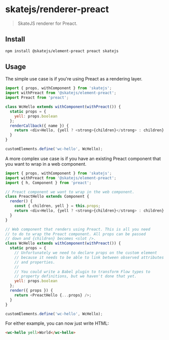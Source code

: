 # skatejs/renderer-preact

> SkateJS renderer for Preact.

## Install

```sh
npm install @skatejs/element-preact preact skatejs
```

## Usage

The simple use case is if you're using Preact as a rendering layer.

```js
import { props, withComponent } from 'skatejs';
import withPreact from '@skatejs/element-preact';
import Preact from 'preact';

class WcHello extends withComponent(withPreact()) {
  static props = {
    yell: props.boolean
  };
  renderCallback({ name }) {
    return <div>Hello, {yell ? <strong>{children}</strong> : children}!</div>;
  }
}

customElements.define('wc-hello', WcHello);
```

A more complex use case is if you have an existing Preact component that you
want to wrap in a web component.

```js
import { props, withComponent } from 'skatejs';
import withPreact from '@skatejs/element-preact';
import { h, Component } from 'preact';

// Preact component we want to wrap in the web component.
class PreactHello extends Component {
  render() {
    const { children, yell } = this.props;
    return <div>Hello, {yell ? <strong>{children}</strong> : children}!</div>;
  }
}

// Web component that renders using Preact. This is all you need
// to do to wrap the Preact component. All props can be passed
// down and {children} becomes <slot />.
class WcHello extends withComponent(withPreact()) {
  static props = {
    // Unfortunately we need to declare props on the custom element
    // because it needs to be able to link between observed attributes
    // and properties.
    //
    // You could write a Babel plugin to transform Flow types to
    // property definitions, but we haven't done that yet.
    yell: props.boolean
  };
  render({ props }) {
    return <PreactHello {...props} />;
  }
}

customElements.define('wc-hello', WcHello);
```

For either example, you can now just write HTML:

```html
<wc-hello yell>World</wc-hello>
```

